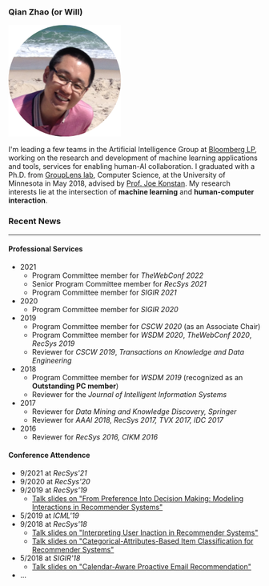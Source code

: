 
###  Qian Zhao (or Will)

![My photo](img/Qian-Picture.png "My Photo")

I'm leading a few teams in the Artificial Intelligence Group at [Bloomberg LP](https://www.bloomberg.com/professional/solution/bloomberg-terminal/), working on the research and development of machine learning applications and tools, services for enabling human-AI collaboration. I graduated with a Ph.D. from [GroupLens lab](https://grouplens.org), Computer Science, at the University of Minnesota in May 2018, advised by [Prof. Joe Konstan](http://konstan.umn.edu). My research interests lie at the intersection of **machine learning** and **human-computer interaction**.

### Recent News 

---

#### Professional Services

- 2021
    - Program Committee member for _TheWebConf 2022_
    - Senior Program Committee member for _RecSys 2021_
    - Program Committee member for _SIGIR 2021_
- 2020
    - Program Committee member for _SIGIR 2020_
- 2019
    - Program Committee member for _CSCW 2020_ (as an Associate Chair)
    - Program Committee member for _WSDM 2020_, _TheWebConf 2020_, _RecSys 2019_
    - Reviewer for _CSCW 2019_, _Transactions on Knowledge and Data Engineering_
- 2018
    - Program Committee member for _WSDM 2019_ (recognized as an **Outstanding PC member**)
    - Reviewer for the _Journal of Intelligent Information Systems_
- 2017
    - Reviewer for _Data Mining and Knowledge Discovery, Springer_
    - Reviewer for _AAAI 2018, RecSys 2017, TVX 2017, IDC 2017_
- 2016
    - Reviewer for _RecSys 2016, CIKM 2016_

#### Conference Attendence

- 9/2021 at _RecSys'21_
- 9/2020 at _RecSys'20_
- 9/2019 at _RecSys'19_
    - [Talk slides on "From Preference Into Decision Making: Modeling Interactions in Recommender Systems"](slides/recsys19.pdf)
- 5/2019 at _ICML'19_
- 9/2018 at _RecSys'18_
    - [Talk slides on "Interpreting User Inaction in Recommender Systems"](slides/recsys18-a.pdf)
    - [Talk slides on "Categorical-Attributes-Based Item Classification for Recommender Systems"](slides/recsys18-b.pdf)
- 5/2018 at _SIGIR'18_
    - [Talk slides on "Calendar-Aware Proactive Email Recommendation"](slides/sigir18.pdf)
- ...
